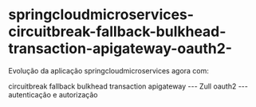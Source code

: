 # springcloudmicroservices-circuitbreak-fallback-bulkhead-transaction-apigateway-oauth2-

Evolução da aplicação springcloudmicroservices agora com:

circuitbreak
fallback
bulkhead
transaction
apigateway --- Zull
oauth2 --- autenticação e autorização
